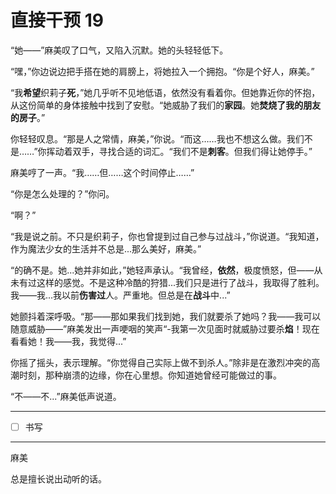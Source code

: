 # 直接干预 19

“她——”麻美叹了口气，又陷入沉默。她的头轻轻低下。

“嘿，”你边说边把手搭在她的肩膀上，将她拉入一个拥抱。“你是个好人，麻美。”

“我**希望**织莉子**死**，”她几乎听不见地低语，依然没有看着你。但她靠近你的怀抱，从这份简单的身体接触中找到了安慰。“她威胁了我们的**家园**。她**焚烧了我的朋友的房子**。”

你轻轻叹息。“那是人之常情，麻美，”你说。“而这……我也不想这么做。我们不是……”你挥动着双手，寻找合适的词汇。“我们不是**刺客**。但我们得让她停手。”

麻美哼了一声。“我……但……这个时间停止……”

“你是怎么处理的？”你问。

“啊？”

“我是说之前。不只是织莉子，你也曾提到过自己参与过战斗，”你说道。“我知道，作为魔法少女的生活并不总是...那么美好，麻美。”

“的确不是。她...她并非如此，”她轻声承认。“我曾经，**依然**，极度愤怒，但——从未有过这样的感觉。不是这种冷酷的狩猎...我们只是进行了战斗，我取得了胜利。我——我...我以前**伤害过**人。严重地。但总是在**战斗**中...”

她颤抖着深呼吸。“那——那如果我们找到她，我们就要杀了她吗？我——我可以随意威胁——”麻美发出一声哽咽的笑声“-我第一次见面时就威胁过要杀**焰**！现在看看她！我——我，我觉得...”

你摇了摇头，表示理解。“你觉得自己实际上做不到杀人。”除非是在激烈冲突的高潮时刻，那种崩溃的边缘，你在心里想。你知道她曾经可能做过的事。

“不——不...”麻美低声说道。

---

- [ ] 书写

---

麻美

总是擅长说出动听的话。
